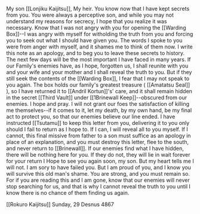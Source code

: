My son [[Lonjiku Kaijitsu]], My heir. You know now that I have kept secrets from you. You were always a perceptive son, and while you may not understand my reasons for secrecy, I hope that you realize it was necessary. Know that I was not angry with you for opening the [[Warding Box]]--I was angry with myself for witholding the truth from you and forcing you to seek out what I should have given you. The words I spoke to you were from anger with myself, and it shames me to think of them now. I write this note as an apology, and to beg you to leave these secrets to history.
The next few days will be the most important I have faced in many years. If our Family's enemies have, as I hope, forgotten us, I shall reunite with you and your wife and your mother and I shall reveal the truth to you. But if they still seek the contents of the [[Warding Box]], I fear that I may not speak to you again. The box holds our family's greatest treasure ( [[Amatatsu Seal]] ), so I have returned it to [[Andril Kortun]]'s' care, and it shall remain hidden in the secret [[Third Vault]] under [[1Brinewall Keep]]--obscured from our enemies. I hope and pray. I will not grant our foes the satisfaction of killing me themselves--if it comes to it, let my death, by my own hand, be my final act to protect you, so that our enemies believe our line ended.
I have instructed [[Tsutamu]] to keep this letter from you, delivering it to you only should I fail to return as I hope to. If I can, I will reveal all to you myself. If I cannot, this final missive from father to a son must suffice as an apology in place of an explanation, and you must destroy this letter, flee to the south, and never return to [[Brinewall]]. If our enemies find what I have hidden, there will be nothing here for you. If they do not, they will lie in wait forever for your return
I Hope to see you again soon, my son. But my heart tells me I will not. I am sory to have failed you. But I am proud of you, and I know you will survive this old man's shame. You are strong, and you must remain so. For if you are reading this and I am gone, know that our enemies will never stop searching for us, and that is why I cannot reveal the truth to you until I know there is no chance of them finding us again.

[[Rokuro Kaijitsu]]
Sunday, 29 Desnus 4867